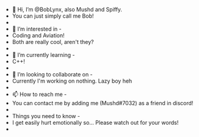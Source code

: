 - 👋 Hi, I’m @BobLynx, also Mushd and Spiffy.
- You can just simply call me Bob!
- 
- 👀 I’m interested in -
- Coding and Aviation!
- Both are really cool, aren't they?
- 
- 🌱 I’m currently learning -
- C++!
- 
- 💞️ I’m looking to collaborate on -
- Currently I'm working on nothing. Lazy boy heh
- 
- 📫 How to reach me -
- You can contact me by adding me (Mushd#7032) as a friend in discord!
- 
- Things you need to know -
- I get easily hurt emotionally so... Please watch out for your words!
- 
<!---
BobLynx/BobLynx is a ✨ special ✨ repository because its `README.md` (this file) appears on your GitHub profile.
You can click the Preview link to take a look at your changes.
--->
